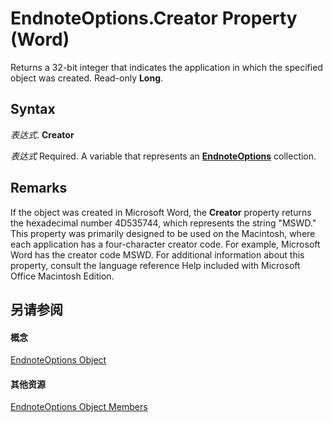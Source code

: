 
# EndnoteOptions.Creator Property (Word)

Returns a 32-bit integer that indicates the application in which the specified object was created. Read-only  **Long**.


## Syntax

 _表达式_. **Creator**

 _表达式_ Required. A variable that represents an **[EndnoteOptions](b63cf439-2297-fec9-ba36-66ad3f43dcbc.md)** collection.


## Remarks

If the object was created in Microsoft Word, the  **Creator** property returns the hexadecimal number 4D535744, which represents the string "MSWD." This property was primarily designed to be used on the Macintosh, where each application has a four-character creator code. For example, Microsoft Word has the creator code MSWD. For additional information about this property, consult the language reference Help included with Microsoft Office Macintosh Edition.


## 另请参阅


#### 概念


[EndnoteOptions Object](b63cf439-2297-fec9-ba36-66ad3f43dcbc.md)
#### 其他资源


[EndnoteOptions Object Members](http://msdn.microsoft.com/library/85d34516-04c4-6c6b-24ca-8ed4b423526c%28Office.15%29.aspx)